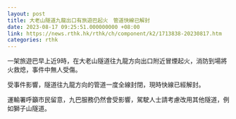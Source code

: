 ```yaml
---
layout: post
title: 大老山隧道九龍出口有旅遊巴起火　管道快線已解封
date: 2023-08-17 09:25:51.000000000 +08:00
link: https://news.rthk.hk/rthk/ch/component/k2/1713838-20230817.htm
categories: rthk
---
```


一架旅遊巴早上近9時，在大老山隧道往九龍方向出口附近冒煙起火，消防到場將火救熄，事件中無人受傷。

受事件影響，隧道往九龍方向的管道一度全線封閉，現時快線已經解封。

運輸署呼籲市民留意，九巴服務仍然會受影響，駕駛人士請考慮改用其他隧道，例如獅子山隧道。

